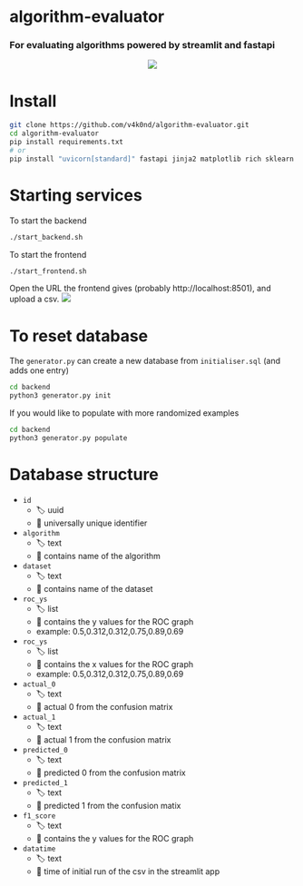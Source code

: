 # algorithm-evaluator

### **For evaluating algorithms powered by streamlit and fastapi**
<p align="center">
  <img src="https://raw.githubusercontent.com/v4k0nd/algorithm-evaluator/master/docs/app_preview.png">
</p>

# Install
```sh
git clone https://github.com/v4k0nd/algorithm-evaluator.git
cd algorithm-evaluator
pip install requirements.txt
# or
pip install "uvicorn[standard]" fastapi jinja2 matplotlib rich sklearn pandas streamlit numpy
```

# Starting services

To start the backend
```sh
./start_backend.sh
```

To start the frontend
```sh
./start_frontend.sh
```

Open the URL the frontend gives (probably http://localhost:8501), and upload a csv.
<img src="https://raw.githubusercontent.com/v4k0nd/algorithm-evaluator/master/docs/streamlit_running.png">


# To reset database

The `generator.py` can create a new database from `initialiser.sql` (and adds one entry)
```sh
cd backend
python3 generator.py init
```

If you would like to populate with more randomized examples
```sh
cd backend
python3 generator.py populate
```


# Database structure
- `id`
    - :label: uuid
    - :memo: universally unique identifier
- `algorithm`
    - :label: text
    - :memo: contains name of the algorithm
- `dataset`
    - :label: text 
    - :memo: contains name of the dataset
- `roc_ys`
    - :label: list 
    - :memo: contains the y values for the ROC graph
    - example: 0.5,0.312,0.312,0.75,0.89,0.69
- `roc_ys`
    - :label: list 
    - :memo: contains the x values for the ROC graph
    - example: 0.5,0.312,0.312,0.75,0.89,0.69
- `actual_0`
    - :label: text 
    - :memo: actual 0 from the confusion matrix
- `actual_1`
    - :label: text 
    - :memo: actual 1 from the confusion matrix
- `predicted_0`
    - :label: text 
    - :memo: predicted 0 from the confusion matrix
- `predicted_1`
    - :label: text 
    - :memo: predicted 1 from the confusion matix
- `f1_score`
    - :label: text 
    - :memo: contains the y values for the ROC graph
- `datatime`
    - :label: text 
    - :memo: time of initial run of the csv in the streamlit app